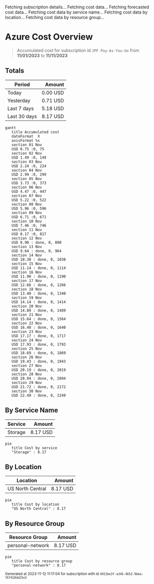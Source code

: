 Fetching subscription details...
Fetching cost data...
Fetching forecasted cost data...
Fetching cost data by service name...
Fetching cost data by location...
Fetching cost data by resource group...
# Azure Cost Overview

> Accumulated cost for subscription id `JPF Pay-As-You-Go` from **11/01/2023** to **11/11/2023**

## Totals

|Period|Amount|
|---|---:|
|Today|0.00 USD|
|Yesterday|0.71 USD|
|Last 7 days|5.18 USD|
|Last 30 days|8.17 USD|

```mermaid
gantt
   title Accumulated cost
   dateFormat  X
   axisFormat %s
   section 01 Nov
   USD 0.75 :0, 75
   section 02 Nov
   USD 1.49 :0, 149
   section 03 Nov
   USD 2.24 :0, 224
   section 04 Nov
   USD 2.99 :0, 299
   section 05 Nov
   USD 3.73 :0, 373
   section 06 Nov
   USD 4.47 :0, 447
   section 07 Nov
   USD 5.22 :0, 522
   section 08 Nov
   USD 5.96 :0, 596
   section 09 Nov
   USD 6.71 :0, 671
   section 10 Nov
   USD 7.46 :0, 746
   section 11 Nov
   USD 8.17 :0, 817
   section 12 Nov
   USD 8.90 : done, 0, 890
   section 13 Nov
   USD 9.64 : done, 0, 964
   section 14 Nov
   USD 10.38 : done, 0, 1038
   section 15 Nov
   USD 11.14 : done, 0, 1114
   section 16 Nov
   USD 11.90 : done, 0, 1190
   section 17 Nov
   USD 12.66 : done, 0, 1266
   section 18 Nov
   USD 13.40 : done, 0, 1340
   section 19 Nov
   USD 14.14 : done, 0, 1414
   section 20 Nov
   USD 14.89 : done, 0, 1489
   section 21 Nov
   USD 15.64 : done, 0, 1564
   section 22 Nov
   USD 16.40 : done, 0, 1640
   section 23 Nov
   USD 17.17 : done, 0, 1717
   section 24 Nov
   USD 17.93 : done, 0, 1793
   section 25 Nov
   USD 18.69 : done, 0, 1869
   section 26 Nov
   USD 19.43 : done, 0, 1943
   section 27 Nov
   USD 20.19 : done, 0, 2019
   section 28 Nov
   USD 20.94 : done, 0, 2094
   section 29 Nov
   USD 21.72 : done, 0, 2172
   section 30 Nov
   USD 22.49 : done, 0, 2249
```

## By Service Name

|Service|Amount|
|---|---:|
|Storage|8.17 USD|

```mermaid
pie
   title Cost by service
   "Storage" : 8.17
```

## By Location

|Location|Amount|
|---|---:|
|US North Central|8.17 USD|

```mermaid
pie
   title Cost by location
   "US North Central" : 8.17
```

## By Resource Group

|Resource Group|Amount|
|---|---:|
|personal-network|8.17 USD|

```mermaid
pie
   title Cost by resource group
   "personal-network" : 8.17
```

<sup>Generated at 2023-11-12 11:17:04 for subscription with id `4913be3f-a345-4652-9bba-767418dd25e3`</sup>
